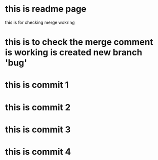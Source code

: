 # this is readme page 
this is for checking merge wokring
# this is to check the merge comment is working is created new branch 'bug'

# this is commit 1

# this is commit 2

# this is commit 3

# this is commit 4